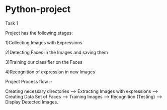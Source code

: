 # Python-project
Task 1

Project has the following stages:

1)Collecting Images with Expressions

2)Detecting Faces in the Images and saving them

3)Training our classifier on the Faces

4)Recognition of expression in new Images

Project Process flow :-

Creating necessary directories --> Extracting Images with expressions --> Creating Data Set of Faces --> Training Images --> Recognition (Testing) --> Display Detected Images.                 
